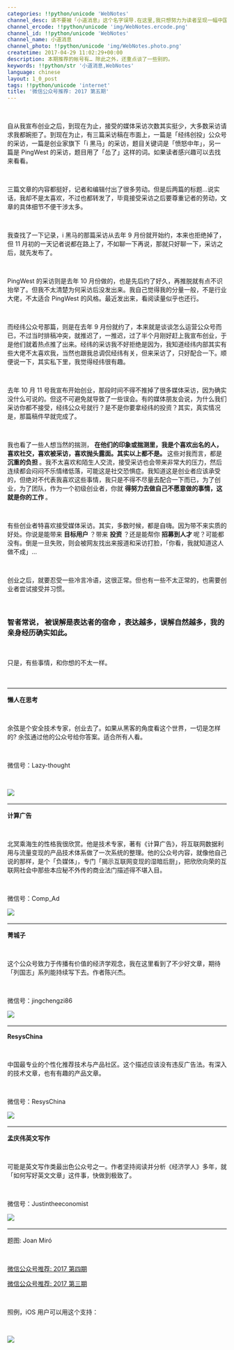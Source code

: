 ```yaml
---
categories: !!python/unicode 'WebNotes'
channel_desc: 请不要被「小道消息」这个名字误导.在这里,我只想努力为读者呈现一幅中国互联网的清明上河图.
channel_ercode: !!python/unicode 'img/WebNotes.ercode.png'
channel_id: !!python/unicode 'WebNotes'
channel_name: 小道消息
channel_photo: !!python/unicode 'img/WebNotes.photo.png'
createtime: 2017-04-29 11:02:29+00:00
description: 本期推荐的帐号有… 除此之外，还重点谈了一些别的。
keywords: !!python/str '小道消息,WebNotes'
language: chinese
layout: 1_0_post
tags: !!python/unicode 'internet'
title: '微信公众号推荐: 2017 第五期'
---
```

<div class="rich_media_content" id="js_content">
<p>
<br/>
</p>
<p>
         自从我宣布创业之后，到现在为止，接受的媒体采访次数其实挺少，大多数采访请求我都婉拒了。到现在为止，有三篇采访稿在市面上，一篇是「经纬创投」公众号的采访，一篇是创业家旗下「i 黑马」的采访，题目关键词是「愤怒中年」，另一篇是 PingWest 的采访，题目用了「怂了」这样的词。如果读者感兴趣可以去找来看看。
        </p>
<p>
<br/>
</p>
<p>
         三篇文章的内容都挺好，记者和编辑付出了很多劳动。但是后两篇的标题…说实话，我却不是太喜欢，不过也都转发了，毕竟接受采访之后要尊重记者的劳动，文章的具体细节不便干涉太多。
        </p>
<p>
<br/>
</p>
<p>
         我查找了一下记录，i 黑马的那篇采访从去年 9 月份就开始约，本来也拒绝掉了，但 11 月初的一天记者说都在路上了，不如聊一下再说，那就只好聊一下，采访之后，就先发布了。
        </p>
<p>
<br/>
</p>
<p>
         PingWest 的采访则是去年 10 月份做的，也是先后约了好久，再推脱就有点不识抬举了。但我不太清楚为何采访后没发出来。我自己觉得我的分量一般，不是行业大佬，不太适合 PingWest 的风格。最近发出来，看阅读量似乎也还行。
        </p>
<p>
<br/>
</p>
<p>
         而经纬公众号那篇，则是在去年 9 月份就约了，本来就是谈谈怎么运营公众号而已，不过当时排稿冲突，就推迟了，一推迟，过了半个月刚好赶上我宣布创业，于是他们就着热点推了出来。经纬的采访我不好拒绝是因为，我知道经纬内部其实有些大佬不太喜欢我，当然也跟我总调侃经纬有关，但来采访了，只好配合一下。顺便说一下，其实私下里，我觉得经纬很有趣。
         <br/>
</p>
<p>
<br/>
</p>
<p>
         去年 10 月 11 号我宣布开始创业，那段时间不得不推掉了很多媒体采访，因为确实没什么可说的。但这不可避免就导致了一些误会。有的媒体朋友会说，为什么我们采访你都不接受，经纬公众号就行？是不是你要拿经纬的投资？其实，真实情况是，那篇稿件早就完成了。
        </p>
<p>
<br/>
</p>
<p>
         我也看了一些人想当然的揣测，
         <strong>
          在他们的印象或揣测里，我是个喜欢出名的人，喜欢社交，喜欢被采访，喜欢抛头露面。其实以上都不是。
         </strong>
         这些对我而言，都是
         <strong>
          沉重的负担
         </strong>
         。我不太喜欢和陌生人交流，接受采访也会带来非常大的压力，然后连续都会闷闷不乐情绪低落，可能这是社交恐惧症。我知道这是创业者应该承受的，但绝对不代表我喜欢这些事情，我只是不得不尽量去配合一下而已，为了创业，为了团队，作为一个初级创业者，你就
         <strong>
          得努力去做自己不愿意做的事情，这就是你的工作
         </strong>
         。
        </p>
<p>
<br/>
</p>
<p>
         有些创业者特喜欢接受媒体采访。其实，多数时候，都是自嗨。因为带不来实质的好处。你说是能带来
         <strong>
          目标用户
         </strong>
         ？带来
         <strong>
          投资
         </strong>
         ？还是能帮你
         <strong>
          招募到人才
         </strong>
         呢？可能都没有。倒是一旦失败，则会被网友找出来报道和采访打脸，「你看，我就知道这人做不成」…
        </p>
<p>
<br/>
</p>
<p>
         创业之后，就要忍受一些冷言冷语，这很正常。但也有一些不太正常的，也需要创业者尝试接受并习惯。
        </p>
<p>
<br/>
</p>
<h3>
         智者常说，
         <strong>
          被误解是表达者的宿命
         </strong>
         ，表达越多，误解自然越多，我的亲身经历确实如此。
        </h3>
<p>
<br/>
</p>
<p>
         只是，有些事情，和你想的不太一样。
        </p>
<p>
<br/>
</p>
<hr style="font-family: Lato, Helvetica, Arial, freesans, clean, sans-serif; border-right-width: 0px; border-bottom-width: 0px; border-left-width: 0px; border-top-style: solid; border-top-color: rgb(234, 234, 234); height: 1px; margin-top: 1em; margin-bottom: 1em; color: rgb(51, 51, 51); font-size: 15px; white-space: normal;"/>
<p>
<strong>
          懒人在思考
         </strong>
</p>
<p>
<br/>
</p>
<p>
         余弦是个安全技术专家，创业去了。如果从黑客的角度看这个世界，一切是怎样的? 余弦通过他的公众号给你答案。适合所有人看。
        </p>
<p>
<br/>
</p>
<p>
         微信号：Lazy-thought
        </p>
<p>
<br/>
</p>
<p>
<img data-ratio="1" data-s="300,640" data-src="" data-type="jpeg" data-w="430" src="{{ '/img/ow5rEn8QGlFc95PTicyicjEAtnRibty9cP9CbHhZsuvCxtFQyxrTqicCWNL8927wk5btydBnXnARbTPtUMegAv3jIQ.jpeg' | prepend: site.img | replace: '//','/' }}"/>
</p>
<hr style="font-family: Lato, Helvetica, Arial, freesans, clean, sans-serif; border-right-width: 0px; border-bottom-width: 0px; border-left-width: 0px; border-top-style: solid; border-top-color: rgb(234, 234, 234); height: 1px; margin-top: 1em; margin-bottom: 1em; color: rgb(51, 51, 51); font-size: 15px; white-space: normal;"/>
<p>
<strong>
          计算广告
         </strong>
<br/>
</p>
<p>
<br/>
</p>
<p>
         北冥乘海生的性格我很欣赏。他是技术专家，著有《计算广告》，将互联网数据利用与流量变现的产品技术体系做了一次系统的整理。他的公众号内容，就像他自己说的那样，是个「负媒体」，专门「揭示互联网变现的湿暗后厨」，把欣欣向荣的互联网社会中那些本应秘不外传的商业法门描述得不堪入目。
        </p>
<p>
<br/>
</p>
<p>
         微信号：Comp_Ad
        </p>
<p>
<img data-ratio="1" data-s="300,640" data-src="" data-type="jpeg" data-w="430" src="{{ '/img/ow5rEn8QGlFc95PTicyicjEAtnRibty9cP9PHibB1cfHicEibCia3VjcsQ1mibnxC1bqUl9rckZWoayMg6aB10bm3PoXHw.jpeg' | prepend: site.img | replace: '//','/' }}"/>
</p>
<hr style="font-family: Lato, Helvetica, Arial, freesans, clean, sans-serif; border-right-width: 0px; border-bottom-width: 0px; border-left-width: 0px; border-top-style: solid; border-top-color: rgb(234, 234, 234); height: 1px; margin-top: 1em; margin-bottom: 1em; color: rgb(51, 51, 51); font-size: 15px; white-space: normal;"/>
<p>
<strong>
          菁城子
         </strong>
<br/>
</p>
<p>
<strong>
<br/>
</strong>
</p>
<p>
         这个公众号致力于传播有价值的经济学观念，我在这里看到了不少好文章，期待「列国志」系列能持续写下去。作者陈兴杰。
         <br/>
</p>
<p>
<br/>
</p>
<p>
         微信号：jingchengzi86
        </p>
<p>
<span style="color: rgb(38, 38, 38); font-family: Helvetica; font-size: 13px;">
</span>
</p>
<p>
<img data-ratio="1" data-s="300,640" data-src="" data-type="jpeg" data-w="430" src="{{ '/img/ow5rEn8QGlFc95PTicyicjEAtnRibty9cP9lzj1CZ6V9icGsaibvj8R8F5ehElUBicn3srLAqZkA5GLAPChFviciaKb5MA.jpeg' | prepend: site.img | replace: '//','/' }}"/>
</p>
<hr style="font-family: Lato, Helvetica, Arial, freesans, clean, sans-serif; border-right-width: 0px; border-bottom-width: 0px; border-left-width: 0px; border-top-style: solid; border-top-color: rgb(234, 234, 234); height: 1px; margin-top: 1em; margin-bottom: 1em; color: rgb(51, 51, 51); font-size: 15px; white-space: normal;"/>
<p>
<strong>
          ResysChina
         </strong>
</p>
<p>
<br/>
</p>
<p>
         中国最专业的个性化推荐技术与产品社区。这个描述应该没有违反广告法。有深入的技术文章，也有有趣的产品文章。
        </p>
<p>
<br/>
</p>
<p>
         微信号：ResysChina
        </p>
<p>
<img data-ratio="1" data-s="300,640" data-src="" data-type="jpeg" data-w="430" src="{{ '/img/ow5rEn8QGlFc95PTicyicjEAtnRibty9cP9uEC9vZAISQ4MNHDTF314icRDNKsHfcnFG3dxiavRZjJfY4qmyh3RyKLA.jpeg' | prepend: site.img | replace: '//','/' }}"/>
</p>
<hr style="font-family: Lato, Helvetica, Arial, freesans, clean, sans-serif; border-right-width: 0px; border-bottom-width: 0px; border-left-width: 0px; border-top-style: solid; border-top-color: rgb(234, 234, 234); height: 1px; margin-top: 1em; margin-bottom: 1em; color: rgb(51, 51, 51); font-size: 15px; white-space: normal;"/>
<p>
<strong>
          孟庆伟英文写作
         </strong>
</p>
<p>
<br/>
</p>
<p>
         可能是英文写作类最出色公众号之一。作者坚持阅读并分析《经济学人》多年，就「如何写好英文文章」这件事，快做到极致了。
         <br/>
</p>
<p>
<br/>
</p>
<p>
         微信号：Justintheeconomist
        </p>
<p>
<img data-ratio="1" data-s="300,640" data-src="" data-type="jpeg" data-w="430" src="{{ '/img/ow5rEn8QGlFc95PTicyicjEAtnRibty9cP9ibOd3f6e07rfyPyZqxxJc9GN3pMUmdD9oKeXiaF2DRA0RxGzbeaic1uzA.jpeg' | prepend: site.img | replace: '//','/' }}"/>
</p>
<hr style="font-family: Lato, Helvetica, Arial, freesans, clean, sans-serif; border-right-width: 0px; border-bottom-width: 0px; border-left-width: 0px; border-top-style: solid; border-top-color: rgb(234, 234, 234); height: 1px; margin-top: 1em; margin-bottom: 1em; color: rgb(51, 51, 51); font-size: 15px; white-space: normal;"/>
<p>
         题图: Joan Miró
         <br/>
</p>
<p>
<br/>
</p>
<p>
<a data_ue_src="http://mp.weixin.qq.com/s?__biz=MjM5ODIyMTE0MA==&amp;mid=2650969419&amp;idx=1&amp;sn=5d6bc7e01274b609564b871cc290d072&amp;chksm=bd3831708a4fb8665e26a14ade5fb0954f57d7a0db0b6b7e602a98f16887116b0f4f74020e9e&amp;scene=21#wechat_redirect" href="http://mp.weixin.qq.com/s?__biz=MjM5ODIyMTE0MA==&amp;mid=2650969419&amp;idx=1&amp;sn=5d6bc7e01274b609564b871cc290d072&amp;chksm=bd3831708a4fb8665e26a14ade5fb0954f57d7a0db0b6b7e602a98f16887116b0f4f74020e9e&amp;scene=21#wechat_redirect" target="_blank">
          微信公众号推荐: 2017 第四期
         </a>
<br/>
</p>
<p>
<a data_ue_src="http://mp.weixin.qq.com/s?__biz=MjM5ODIyMTE0MA==&amp;mid=2650969391&amp;idx=1&amp;sn=8ba47e3c6177997cfcdc37c35c76fe30&amp;chksm=bd3831148a4fb802d3025e2eba6ebc9605fb153dd1f2aed1ab2f324524fe3b6eb54d59dbc445&amp;scene=21#wechat_redirect" href="http://mp.weixin.qq.com/s?__biz=MjM5ODIyMTE0MA==&amp;mid=2650969391&amp;idx=1&amp;sn=8ba47e3c6177997cfcdc37c35c76fe30&amp;chksm=bd3831148a4fb802d3025e2eba6ebc9605fb153dd1f2aed1ab2f324524fe3b6eb54d59dbc445&amp;scene=21#wechat_redirect" target="_blank">
          微信公众号推荐: 2017 第三期
         </a>
<br/>
</p>
<p>
<br/>
</p>
<p>
         照例，iOS 用户可以用这个支持：
        </p>
<p>
<br/>
</p>
<p>
<img data-ratio="0.5857019810508183" data-s="300,640" data-src="" data-type="jpeg" data-w="1161" src="{{ '/img/ow5rEn8QGlFc95PTicyicjEAtnRibty9cP9Z8t15DKHibnXbzSbVgpddNIJ4yAicyqex7icbNqAmia3wP6wUFl7C2hZcQ.jpeg' | prepend: site.img | replace: '//','/' }}"/>
</p>
<p>
<br/>
</p>
</div>